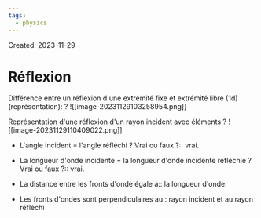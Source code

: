 ```yaml
---
tags:
  - physics
---
```

Created: 2023-11-29

# Réflexion

Différence entre un réflexion d'une extrémité fixe et extrémité libre (1d) (représentation):
?
![[image-20231129103258954.png]]
<!--SR:!2024-01-21,29,230-->


Représentation d'une réflexion d'un rayon incident avec éléments
?
![[image-20231129110409022.png]]
<!--SR:!2024-01-09,27,250-->


- L'angle incident = l'angle réfléchi ? Vrai ou faux ?:: vrai.
<!--SR:!2024-01-03,22,250-->
- La longueur d'onde incidente = la longueur d'onde incidente réfléchie ? Vrai ou faux ?:: vrai.
<!--SR:!2024-02-11,44,250-->
- La distance entre les fronts d'onde égale à:: la longueur d'onde.
<!--SR:!2023-12-30,19,250-->
- Les fronts d'ondes sont perpendiculaires au:: rayon incident et au rayon réfléchi
<!--SR:!2023-12-30,19,250-->


